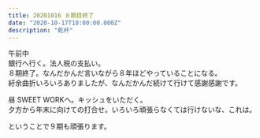 ```yaml
---
title: 20201016 ８期目終了
date: "2020-10-17T10:00:00.000Z"
description: "乾杯"
---
```

午前中  
銀行へ行く。法人税の支払い。  
８期終了。なんだかんだ言いながら８年ほどやっていることになる。  
紆余曲折いろいろありましたが、なんだかんだ続けて行けて感謝感謝です。

昼
SWEET WORKヘ。キッシュをいただく。  
夕方から年末に向けての打合せ。いろいろ頑張らなくては行けないな、これは。

ということで９期も頑張ります。  